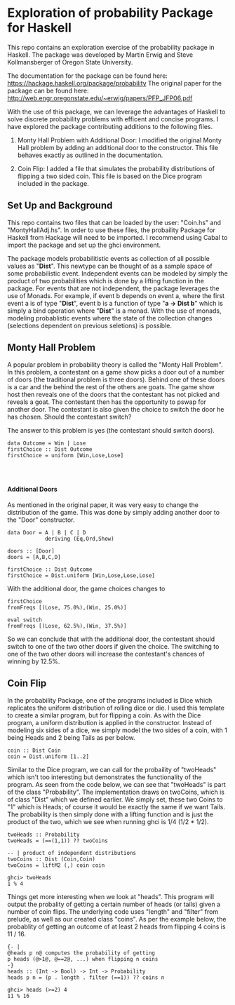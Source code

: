 # Exploration of probability Package for Haskell

This repo contains an exploration exercise of the probability package in Haskell. The package was developed by Martin Erwig and Steve Kollmansberger of Oregon State University. 

The documentation for the package can be found here: https://hackage.haskell.org/package/probability
The original paper for the package can be found here: http://web.engr.oregonstate.edu/~erwig/papers/PFP_JFP06.pdf

With the use of this package, we can leverage the advantages of Haskell to solve discrete probability problems with efficent and concise programs. I have explored the package contributing additions to the following files.

1) Monty Hall Problem with Additional Door: I modified the original Monty Hall problem by adding an additional door to the constructor. This file behaves exactly as outlined in the documentation. 

2) Coin Flip: I added a file that simulates the probability distributions of flipping a two sided coin. This file is based on the Dice program included in the package. 

## Set Up and Background

This repo contains two files that can be loaded by the user: "Coin.hs" and "MontyHallAdj.hs". In order to use these files, the probaility Package for Haskell from Hackage will need to be imported. I recommend using Cabal to import the package and set up the ghci environment. 

The package models probabilitistic events as collection of all possible values as "**Dist**". This newtype can  be thought of as a sample space of some probabilistic event. Independent events can be modeled by simply the product of two probabilities which is done by a lifting function in the package. For events that are not independent, the package leverages the use of Monads. For example, if event b depends on event a, where the first event a is of type "**Dist**", event b is a function of type "**a -> Dist b**" which is simply a bind operation where "**Dist**" is a monad. With the use of monads, modeling probablistic events where the state of the collection changes (selections dependent on previous seletions) is possible. 

## Monty Hall Problem

A popular problem in probability theory is called the "Monty Hall Problem". In this problem, a contestant on a game show picks a door out of a number of doors (the traditional problem is three doors). Behind one of these doors is a car  and the behind the rest of the others are goats. The game show host then reveals one of the doors that the contestant has not picked and reveals a goat. The contestant then has the opportunity to pswap for another door. The contestant is also given the choice to switch the door he has chosen. Should the contestant switch?  

The answer to this problem is yes (the contestant should switch doors). 



```
data Outcome = Win | Lose
firstChoice :: Dist Outcome
firstChoice = uniform [Win,Lose,Lose]




```

#### Additional Doors

As mentioned in the original paper, it was very easy to change the distribution of the game. This was done by simply adding another door to the "Door" constructor. 

```
data Door = A | B | C | D
            deriving (Eq,Ord,Show)

doors :: [Door]
doors = [A,B,C,D]
```


```
firstChoice :: Dist Outcome
firstChoice = Dist.uniform [Win,Lose,Lose,Lose]
```

With the additional door, the game choices changes to 


```
firstChoice
fromFreqs [(Lose, 75.0%),(Win, 25.0%)]

eval switch
fromFreqs [(Lose, 62.5%),(Win, 37.5%)]
```

So we can conclude that with the additional door, the contestant should switch to one of the two other doors if given the choice. The switching to one of the two other doors will increase the contestant's chances of winning by 12.5%. 


## Coin Flip

In the probability Package, one of the programs included is Dice which replicates the uniform distribution of rolling dice or die. I used this template to create a similar program, but for flipping a coin. As with the Dice program, a uniform distribution is applied in the constructor. Instead of modeling six sides of a dice, we simply model the two sides of a coin, with 1 being Heads and 2 being Tails as per below. 

```
coin :: Dist Coin
coin = Dist.uniform [1..2]
```
Similar to the Dice program, we can call for the probaility of "twoHeads" which isn't too interesting but demonstrates the functionality of the program. As seen from the code below, we can see that "twoHeads" is part of the class "Probability". The implementation draws on twoCoins, which is of class "Dist" which we defined earlier. We simply set, these two Coins to "1" which is Heads; of course it would be exactly the same if we want Tails. The probability is then simply done with a lifting function and is just the product of the two, which we see when running ghci is 1/4 (1/2 * 1/2). 

```
twoHeads :: Probability
twoHeads = (==(1,1)) ?? twoCoins

-- | product of independent distributions
twoCoins :: Dist (Coin,Coin)
twoCoins = liftM2 (,) coin coin
```
```
ghci> twoHeads
1 % 4
```
Things get more interesting when we look at "heads". This program will output the probality of getting a certain number of heads (or tails) given a number of coin flips. The underlying code uses "length" and "filter" from prelude, as well as our created class "coins". As per the example below, the probablity of getting an outcome of at least 2 heads from flipping 4 coins is 11 / 16. 

```
{- |
@heads p n@ computes the probability of getting
p heads (@>1@, @==2@, ...) when flipping n coins
-}
heads :: (Int -> Bool) -> Int -> Probability
heads p n = (p . length . filter (==1)) ?? coins n
```
```
ghci> heads (>=2) 4
11 % 16

```
